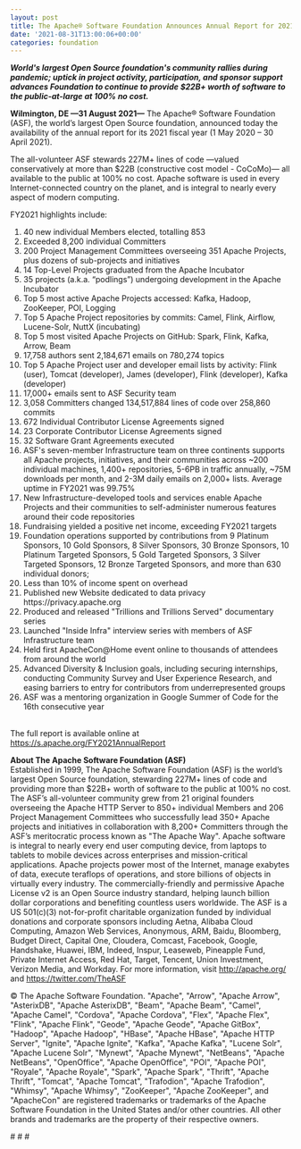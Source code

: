 ```yaml
---
layout: post
title: The Apache® Software Foundation Announces Annual Report for 2021 Fiscal Year
date: '2021-08-31T13:00:06+00:00'
categories: foundation
---
```

<p><b><i>World's largest Open Source foundation's community rallies during pandemic; uptick in project activity, participation, and sponsor support advances Foundation to continue to provide $22B+ worth of software to the public-at-large at 100% no cost.</i><br></b></p><p><b>Wilmington, DE —31 August 2021—</b> The Apache® Software Foundation (ASF), the world’s largest Open Source foundation, announced today the availability of the annual report for its 2021 fiscal year (1 May 2020 – 30 April 2021).</p><p>The all-volunteer ASF stewards 227M+ lines of code —valued conservatively at more than $22B (constructive cost model - CoCoMo)— all available to the public at 100% no cost. Apache software is used in every Internet-connected country on the planet, and is integral to nearly every aspect of modern computing.</p><p>FY2021 highlights include:</p><ol><li>40 new individual Members elected, totalling 853&nbsp;</li><li>Exceeded 8,200 individual Committers</li><li>200 Project Management Committees overseeing 351 Apache Projects, plus dozens of sub-projects and initiatives</li><li>14 Top-Level Projects graduated from the Apache Incubator</li><li>35 projects (a.k.a. “podlings”) undergoing development in the Apache Incubator</li><li>Top 5 most active Apache Projects accessed: Kafka, Hadoop, ZooKeeper, POI, Logging&nbsp;</li><li>Top 5 Apache Project repositories by commits: Camel, Flink, Airflow, Lucene-Solr, NuttX (incubating)</li><li>Top 5 most visited Apache Projects on GitHub: Spark, Flink, Kafka, Arrow, Beam</li><li>17,758 authors sent 2,184,671 emails on 780,274 topics</li><li>Top 5 Apache Project user and developer email lists by activity: Flink (user), Tomcat (developer), James (developer), Flink (developer), Kafka (developer)&nbsp;&nbsp;</li><li>17,000+ emails sent to ASF Security team</li><li>3,058 Committers changed 134,517,884 lines of code over 258,860 commits</li><li>672 Individual Contributor License Agreements signed</li><li>23 Corporate Contributor License Agreements signed</li><li>32 Software Grant Agreements executed</li><li>ASF's seven-member Infrastructure team on three continents supports all Apache projects, initiatives, and their communities across ~200 individual machines, 1,400+ repositories, 5-6PB in traffic annually, ~75M downloads per month, and 2-3M daily emails on 2,000+ lists. Average uptime in FY2021 was 99.75%</li><li>New Infrastructure-developed tools and services enable Apache Projects and their communities to self-administer numerous features around their code repositories</li><li>Fundraising yielded a positive net income, exceeding FY2021 targets</li><li>Foundation operations supported by contributions from 9 Platinum Sponsors, 10 Gold Sponsors, 8 Silver Sponsors, 30 Bronze Sponsors, 10 Platinum Targeted Sponsors, 5 Gold Targeted Sponsors, 3 Silver Targeted Sponsors, 12 Bronze Targeted Sponsors, and more than 630 individual donors;</li><li>Less than 10% of income spent on overhead</li><li>Published new Website dedicated to data privacy https://privacy.apache.org</li><li>Produced and released "Trillions and Trillions Served" documentary series&nbsp;</li><li>Launched "Inside Infra" interview series with members of ASF Infrastructure team</li><li>Held first ApacheCon@Home event online to thousands of attendees from around the world</li><li>Advanced Diversity &amp; Inclusion goals, including securing internships, conducting Community Survey and User Experience Research, and easing barriers to entry for contributors from underrepresented groups</li><li>ASF was a mentoring organization in Google Summer of Code for the 16th consecutive year<br><br></li></ol><p>The full report is available online at <a href="https://s.apache.org/FY2021AnnualReport" target="_blank">https://s.apache.org/FY2021AnnualReport</a></p><p><b>About The Apache Software Foundation (ASF)<br></b>Established in 1999, The Apache Software Foundation (ASF) is the world’s largest Open Source foundation, stewarding 227M+ lines of code and providing more than $22B+ worth of software to the public at 100% no cost. The ASF’s all-volunteer community grew from 21 original founders overseeing the Apache HTTP Server to 850+ individual Members and 206 Project Management Committees who successfully lead 350+ Apache projects and initiatives in collaboration with 8,200+ Committers through the ASF’s meritocratic process known as "The Apache Way". Apache software is integral to nearly every end user computing device, from laptops to tablets to mobile devices across enterprises and mission-critical applications. Apache projects power most of the Internet, manage exabytes of data, execute teraflops of operations, and store billions of objects in virtually every industry. The commercially-friendly and permissive Apache License v2 is an Open Source industry standard, helping launch billion dollar corporations and benefiting countless users worldwide. The ASF is a US 501(c)(3) not-for-profit charitable organization funded by individual donations and corporate sponsors including Aetna, Alibaba Cloud Computing, Amazon Web Services, Anonymous, ARM, Baidu, Bloomberg, Budget Direct, Capital One, Cloudera, Comcast, Facebook, Google, Handshake, Huawei, IBM, Indeed, Inspur, Leaseweb, Pineapple Fund, Private Internet Access, Red Hat, Target, Tencent, Union Investment, Verizon Media, and Workday. For more information, visit <a href="http://apache.org/" target="_blank">http://apache.org/</a>&nbsp; and <a href="https://twitter.com/TheASF" target="_blank">https://twitter.com/TheASF</a></p><p>© The Apache Software Foundation. "Apache", "Arrow", "Apache Arrow", "AsterixDB", "Apache AsterixDB", "Beam", "Apache Beam", "Camel", "Apache Camel", "Cordova", "Apache Cordova", "Flex", "Apache Flex", "Flink", "Apache Flink", "Geode", "Apache Geode", "Apache GitBox", "Hadoop", "Apache Hadoop", "HBase", "Apache HBase", "Apache HTTP Server", "Ignite", "Apache Ignite", "Kafka", "Apache Kafka", "Lucene Solr", "Apache Lucene Solr", "Mynewt", "Apache Mynewt", "NetBeans", "Apache NetBeans", "OpenOffice", "Apache OpenOffice", "POI", "Apache POI", "Royale", "Apache Royale", "Spark", "Apache Spark", "Thrift", "Apache Thrift", "Tomcat", "Apache Tomcat", "Trafodion", "Apache Trafodion", "Whimsy", "Apache Whimsy", "ZooKeeper", "Apache ZooKeeper", and "ApacheCon" are registered trademarks or trademarks of the Apache Software Foundation in the United States and/or other countries. All other brands and trademarks are the property of their respective owners.</p><p># # #</p>
